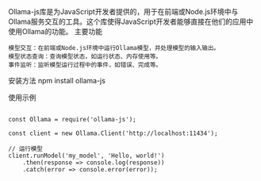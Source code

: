 

Ollama-js库是为JavaScript开发者提供的，用于在前端或Node.js环境中与Ollama服务交互的工具。这个库使得JavaScript开发者能够直接在他们的应用中使用Ollama的功能。
主要功能

    模型交互：在前端或Node.js环境中运行Ollama模型，并处理模型的输入输出。
    模型状态查询：查询模型状态，如运行状态、内存使用等。
    事件监听：监听模型运行过程中的事件，如错误、完成等。

安装方法
npm install ollama-js

使用示例
```

const Ollama = require('ollama-js');

const client = new Ollama.Client('http://localhost:11434');

// 运行模型
client.runModel('my_model', 'Hello, world!')
    .then(response => console.log(response))
    .catch(error => console.error(error));

```


